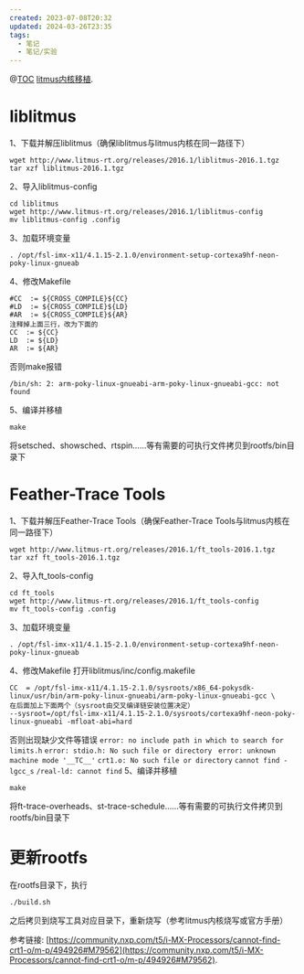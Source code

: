 ```yaml
---
created: 2023-07-08T20:32
updated: 2024-03-26T23:35
tags:
  - 笔记
  - 笔记/实验
---
```


@[TOC](imx6q移植litmus用户库+trace工具)
 [litmus内核移植](https://blog.csdn.net/qq_38349235/article/details/122578766?spm=1001.2014.3001.5502).
# liblitmus
1、下载并解压liblitmus（确保liblitmus与litmus内核在同一路径下）
```
wget http://www.litmus-rt.org/releases/2016.1/liblitmus-2016.1.tgz
tar xzf liblitmus-2016.1.tgz
```
2、导入liblitmus-config
```
cd liblitmus 
wget http://www.litmus-rt.org/releases/2016.1/liblitmus-config
mv liblitmus-config .config
```
3、加载环境变量
```
. /opt/fsl-imx-x11/4.1.15-2.1.0/environment-setup-cortexa9hf-neon-poky-linux-gnueab
```
4、修改Makefile
```
#CC  := ${CROSS_COMPILE}${CC}
#LD  := ${CROSS_COMPILE}${LD}
#AR  := ${CROSS_COMPILE}${AR}
注释掉上面三行，改为下面的
CC  := ${CC}
LD  := ${LD}
AR  := ${AR}
```
否则make报错

`/bin/sh: 2: arm-poky-linux-gnueabi-arm-poky-linux-gnueabi-gcc: not found`

5、编译并移植
```
make
```
将setsched、showsched、rtspin……等有需要的可执行文件拷贝到rootfs/bin目录下

# Feather-Trace Tools
1、下载并解压Feather-Trace Tools（确保Feather-Trace Tools与litmus内核在同一路径下）
```
wget http://www.litmus-rt.org/releases/2016.1/ft_tools-2016.1.tgz
tar xzf ft_tools-2016.1.tgz
```
2、导入ft_tools-config
```
cd ft_tools 
wget http://www.litmus-rt.org/releases/2016.1/ft_tools-config
mv ft_tools-config .config
```
3、加载环境变量
```
. /opt/fsl-imx-x11/4.1.15-2.1.0/environment-setup-cortexa9hf-neon-poky-linux-gnueab
```
4、修改Makefile
打开liblitmus/inc/config.makefile
```
CC  = /opt/fsl-imx-x11/4.1.15-2.1.0/sysroots/x86_64-pokysdk-linux/usr/bin/arm-poky-linux-gnueabi/arm-poky-linux-gnueabi-gcc \
在后面加上下面两个（sysroot由交叉编译链安装位置决定）
--sysroot=/opt/fsl-imx-x11/4.1.15-2.1.0/sysroots/cortexa9hf-neon-poky-linux-gnueabi -mfloat-abi=hard
```
否则出现缺少文件等错误
`error: no include path in which to search for limits.h`
`error: stdio.h: No such file or directory `
`error: unknown machine mode '__TC__'`
`crt1.o: No such file or directory`
`cannot find -lgcc_s`
`/real-ld: cannot find`
5、编译并移植
```
make
```
将ft-trace-overheads、st-trace-schedule……等有需要的可执行文件拷贝到rootfs/bin目录下
# 更新rootfs
在rootfs目录下，执行
```
./build.sh
```
之后拷贝到烧写工具对应目录下，重新烧写（参考litmus内核烧写或官方手册）

参考链接: [https://community.nxp.com/t5/i-MX-Processors/cannot-find-crt1-o/m-p/494926#M79562](https://community.nxp.com/t5/i-MX-Processors/cannot-find-crt1-o/m-p/494926#M79562).